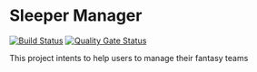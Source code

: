 # Sleeper Manager

[![Build Status](https://travis-ci.com/murilocorreiab/sleeper-manager.svg?branch=main)](https://travis-ci.com/murilocorreiab/sleeper-manager)
[![Quality Gate Status](https://sonarcloud.io/api/project_badges/measure?project=br.com.murilocorreiab%3Asleepermanager&metric=alert_status)](https://sonarcloud.io/dashboard?id=br.com.murilocorreiab%3Asleepermanager)

This project intents to help users to manage their fantasy teams
